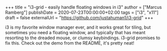 +++
title = "i3-grid - easily handle floating windows in i3"
author = ["Marcus Ramberg"]
publishDate = 2020-07-23T00:00:00+02:00
tags = ["i3", "x11"]
draft = false
externalUrl = "https://github.com/justahuman1/i3-grid"
+++

i3 is my favorite window manager ever, and it works great for tiling, but sometimes you need a floating window, and typically that has meant resorting to the dreaded mouse, or clumsy keybindings. i3-grid promises to fix this. Check out the demo from the README, it's pretty neat!
